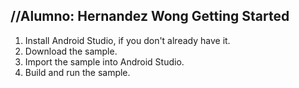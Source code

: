 //Alumno: Hernandez Wong
Getting Started
---------------
1. Install Android Studio, if you don't already have it.
2. Download the sample.
3. Import the sample into Android Studio.
4. Build and run the sample.
